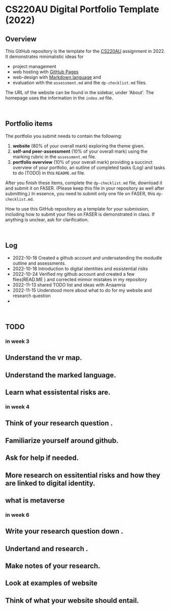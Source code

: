 # CS220AU Digital Portfolio Template (2022)
## Overview
This GitHub repository is the template for the [CS220AU](https://github.com/khofstadter/CS220AU) assignment in 2022. It demonstrates minimalistic ideas for 

- project management
- web hosting with [GitHub Pages](https://pages.github.com/) 
- web-design with [Markdown language](https://guides.github.com/features/mastering-markdown/) and
- evaluation with the `assessment.md` and the `dp-checklist.md` files. 

The URL of the website can be found in the sidebar, under 'About'. The homepage uses the information in the `index.md` file.

<br>

## Portfolio items
The portfolio you submit needs to contain the following:

1. **website** (80% of your overall mark) exploring the theme given.
2. **self-and peer-assessment** (10% of your overall mark) using the marking rubric in the `assessment.md` file.
3. **portfolio overview** (10% of your overall mark) providing a succinct overview of your portfolio, an outline of completed tasks (Log) and tasks to do (TODO) in this `README.md` file.

After you finish these items, complete the `dp-checklist.md` file, download it and submit it on FASER. (Please keep this file in your repository as well after submitting.) In essence, you need to submit only one file on FASER, this `dp-checklist.md`. 

How to use this GitHub repository as a template for your submission, including how to submit your files on FASER is demonstrated in class. If anything is unclear, ask for clarification. 

<br>

## Log

- 2022-10-18 Created a github account and undersatanding the modudle outline and assessments.
- 2022-10-18 Introduction to digital identities and essistential risks
- 2022-10-24 Verified my github account and created a few flies(READ.ME ) and corrected minnor mistakes in my repository 
- 2022-11-13 shared TODO list and ideas with Anaamria 
- 2022-11-15 Understood more about what to do for my website and research question 
- 



<br>

## TODO
###    in week 3
## Understand the vr map.
## Understand the marked language.
## Learn what essistental risks are.

### in week 4 
## Think of your research question .
## Familiarize yourself around github.
## Ask for help if needed.
## More research on essitential risks and how they are linked to digital identity.
## what is metaverse

### in week 6
## Write your research question down .
## Undertand and research .
## Make notes of your research.
## Look at examples of website 
## Think of what your website should entail.


